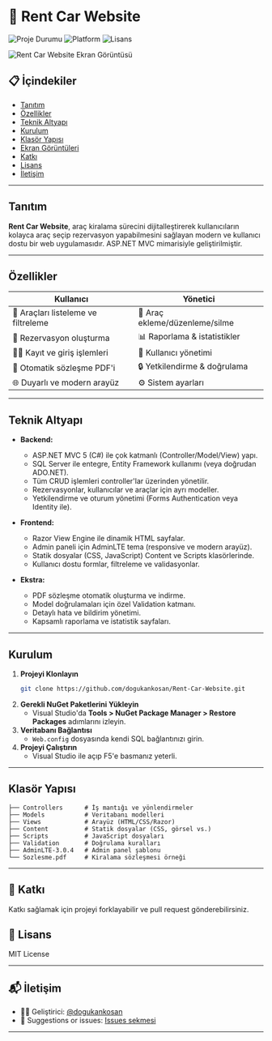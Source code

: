 # 🚗 Rent Car Website

![Proje Durumu](https://img.shields.io/badge/status-active-brightgreen?style=flat-square)
![Platform](https://img.shields.io/badge/platform-ASP.NET-blueviolet?style=flat-square)
![Lisans](https://img.shields.io/badge/license-MIT-yellow?style=flat-square)

![Rent Car Website Ekran Görüntüsü](https://github.com/user-attachments/assets/09f28c0b-0a83-4bfe-a5a9-cf710001e264)

## 📋 İçindekiler
- [Tanıtım](#tanıtım)
- [Özellikler](#özellikler)
- [Teknik Altyapı](#teknik-altyapı)
- [Kurulum](#kurulum)
- [Klasör Yapısı](#klasör-yapısı)
- [Ekran Görüntüleri](#ekran-görüntüleri)
- [Katkı](#katkı)
- [Lisans](#lisans)
- [İletişim](#iletişim)

---

## Tanıtım

**Rent Car Website**, araç kiralama sürecini dijitalleştirerek kullanıcıların kolayca araç seçip rezervasyon yapabilmesini sağlayan modern ve kullanıcı dostu bir web uygulamasıdır. ASP.NET MVC mimarisiyle geliştirilmiştir.

---

## Özellikler

| Kullanıcı | Yönetici |
| --------- | -------- |
| 🚙 Araçları listeleme ve filtreleme | 🚗 Araç ekleme/düzenleme/silme |
| 📅 Rezervasyon oluşturma | 📊 Raporlama & istatistikler |
| 👨‍💼 Kayıt ve giriş işlemleri | 👥 Kullanıcı yönetimi |
| 📝 Otomatik sözleşme PDF'i | 🔒 Yetkilendirme & doğrulama |
| 🌐 Duyarlı ve modern arayüz | ⚙️ Sistem ayarları |

---

## Teknik Altyapı

- **Backend:**  
  - ASP.NET MVC 5 (C#) ile çok katmanlı (Controller/Model/View) yapı.
  - SQL Server ile entegre, Entity Framework kullanımı (veya doğrudan ADO.NET).
  - Tüm CRUD işlemleri controller'lar üzerinden yönetilir.
  - Rezervasyonlar, kullanıcılar ve araçlar için ayrı modeller.
  - Yetkilendirme ve oturum yönetimi (Forms Authentication veya Identity ile).

- **Frontend:**  
  - Razor View Engine ile dinamik HTML sayfalar.
  - Admin paneli için AdminLTE tema (responsive ve modern arayüz).
  - Statik dosyalar (CSS, JavaScript) Content ve Scripts klasörlerinde.
  - Kullanıcı dostu formlar, filtreleme ve validasyonlar.

- **Ekstra:**  
  - PDF sözleşme otomatik oluşturma ve indirme.
  - Model doğrulamaları için özel Validation katmanı.
  - Detaylı hata ve bildirim yönetimi.
  - Kapsamlı raporlama ve istatistik sayfaları.

---

## Kurulum

1. **Projeyi Klonlayın**
   ```sh
   git clone https://github.com/dogukankosan/Rent-Car-Website.git
   ```
2. **Gerekli NuGet Paketlerini Yükleyin**
   - Visual Studio'da **Tools > NuGet Package Manager > Restore Packages** adımlarını izleyin.
3. **Veritabanı Bağlantısı**
   - `Web.config` dosyasında kendi SQL bağlantınızı girin.
4. **Projeyi Çalıştırın**
   - Visual Studio ile açıp F5'e basmanız yeterli.

---

## Klasör Yapısı

```text
├── Controllers      # İş mantığı ve yönlendirmeler
├── Models           # Veritabanı modelleri
├── Views            # Arayüz (HTML/CSS/Razor)
├── Content          # Statik dosyalar (CSS, görsel vs.)
├── Scripts          # JavaScript dosyaları
├── Validation       # Doğrulama kuralları
├── AdminLTE-3.0.4   # Admin panel şablonu
└── Sozlesme.pdf     # Kiralama sözleşmesi örneği
```

---

## 🤝 Katkı

Katkı sağlamak için projeyi forklayabilir ve pull request gönderebilirsiniz.
## 📄 Lisans

MIT License

---

## 📬 İletişim

- 👨‍💻 Geliştirici: [@dogukankosan](https://github.com/dogukankosan)  
- 🐞 Suggestions or issues: [Issues sekmesi](https://github.com/dogukankosan/LogoWhatsappEntegrasyon/issues)

---
